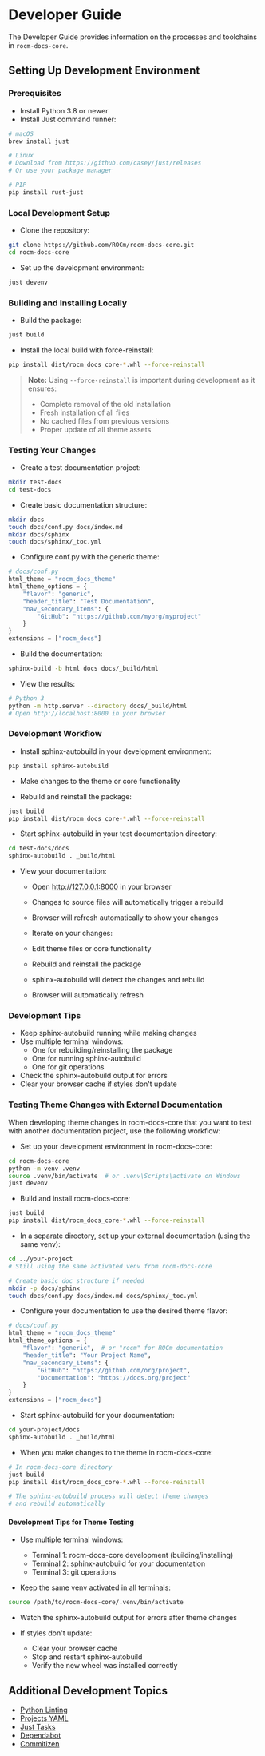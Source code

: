 # Developer Guide

The Developer Guide provides information on the processes and toolchains in `rocm-docs-core`.

## Setting Up Development Environment

### Prerequisites

- Install Python 3.8 or newer
- Install Just command runner:

```bash
# macOS
brew install just

# Linux
# Download from https://github.com/casey/just/releases
# Or use your package manager

# PIP
pip install rust-just
```

### Local Development Setup

- Clone the repository:

```bash
git clone https://github.com/ROCm/rocm-docs-core.git
cd rocm-docs-core
```

- Set up the development environment:

 ```bash
just devenv
 ```

### Building and Installing Locally

- Build the package:

```bash
just build
```

- Install the local build with force-reinstall:

```bash
pip install dist/rocm_docs_core-*.whl --force-reinstall
```

   > **Note:** Using `--force-reinstall` is important during development as it ensures:
   >
   > - Complete removal of the old installation
   > - Fresh installation of all files
   > - No cached files from previous versions
   > - Proper update of all theme assets

### Testing Your Changes

- Create a test documentation project:

```bash
mkdir test-docs
cd test-docs
```

- Create basic documentation structure:

 ```bash
 mkdir docs
 touch docs/conf.py docs/index.md
 mkdir docs/sphinx
 touch docs/sphinx/_toc.yml
 ```

- Configure conf.py with the generic theme:

 ```python
 # docs/conf.py
 html_theme = "rocm_docs_theme"
 html_theme_options = {
     "flavor": "generic",
     "header_title": "Test Documentation",
     "nav_secondary_items": {
         "GitHub": "https://github.com/myorg/myproject"
     }
 }
 extensions = ["rocm_docs"]
 ```

- Build the documentation:

 ```bash
 sphinx-build -b html docs docs/_build/html
 ```

- View the results:

```bash
# Python 3
python -m http.server --directory docs/_build/html
# Open http://localhost:8000 in your browser
```

### Development Workflow

- Install sphinx-autobuild in your development environment:

```bash
pip install sphinx-autobuild
```

- Make changes to the theme or core functionality

- Rebuild and reinstall the package:

```bash
just build
pip install dist/rocm_docs_core-*.whl --force-reinstall
```

- Start sphinx-autobuild in your test documentation directory:

```bash
cd test-docs/docs
sphinx-autobuild . _build/html
```

- View your documentation:
  - Open http://127.0.0.1:8000 in your browser
  - Changes to source files will automatically trigger a rebuild
  - Browser will refresh automatically to show your changes

  - Iterate on your changes:
  - Edit theme files or core functionality
  - Rebuild and reinstall the package
  - sphinx-autobuild will detect the changes and rebuild
  - Browser will automatically refresh

### Development Tips

- Keep sphinx-autobuild running while making changes
- Use multiple terminal windows:
  - One for rebuilding/reinstalling the package
  - One for running sphinx-autobuild
  - One for git operations
- Check the sphinx-autobuild output for errors
- Clear your browser cache if styles don't update

### Testing Theme Changes with External Documentation

When developing theme changes in rocm-docs-core that you want to test with another documentation project, use the following workflow:

- Set up your development environment in rocm-docs-core:

```bash
cd rocm-docs-core
python -m venv .venv
source .venv/bin/activate  # or .venv\Scripts\activate on Windows
just devenv
```

- Build and install rocm-docs-core:

```bash
just build
pip install dist/rocm_docs_core-*.whl --force-reinstall
```

- In a separate directory, set up your external documentation (using the same venv):

```bash
cd ../your-project
# Still using the same activated venv from rocm-docs-core

# Create basic doc structure if needed
mkdir -p docs/sphinx
touch docs/conf.py docs/index.md docs/sphinx/_toc.yml
```

- Configure your documentation to use the desired theme flavor:

```python
# docs/conf.py
html_theme = "rocm_docs_theme"
html_theme_options = {
    "flavor": "generic",  # or "rocm" for ROCm documentation
    "header_title": "Your Project Name",
    "nav_secondary_items": {
        "GitHub": "https://github.com/org/project",
        "Documentation": "https://docs.org/project"
    }
}
extensions = ["rocm_docs"]
```

- Start sphinx-autobuild for your documentation:

```bash
cd your-project/docs
sphinx-autobuild . _build/html
```

- When you make changes to the theme in rocm-docs-core:

```bash
# In rocm-docs-core directory
just build
pip install dist/rocm_docs_core-*.whl --force-reinstall

# The sphinx-autobuild process will detect theme changes
# and rebuild automatically
```

#### Development Tips for Theme Testing

- Use multiple terminal windows:
  - Terminal 1: rocm-docs-core development (building/installing)
  - Terminal 2: sphinx-autobuild for your documentation
  - Terminal 3: git operations

- Keep the same venv activated in all terminals:

```bash
source /path/to/rocm-docs-core/.venv/bin/activate
```

- Watch the sphinx-autobuild output for errors after theme changes

- If styles don't update:
  - Clear your browser cache
  - Stop and restart sphinx-autobuild
  - Verify the new wheel was installed correctly

## Additional Development Topics

- [Python Linting](python_linting.md)
- [Projects YAML](projects_yaml.md)
- [Just Tasks](just.md)
- [Dependabot](dependabot.md)
- [Commitizen](commitizen.md)

